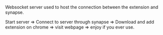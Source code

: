 Websocket server used to host the connection between the extension and synapse.


Start server => Connect to server through synapse => Download and add extension on chrome => visit webpage => enjoy if you ever use.
